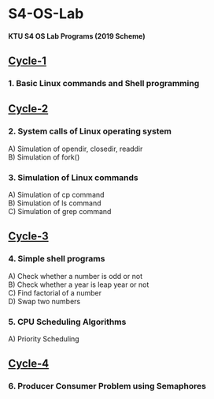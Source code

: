 # S4-OS-Lab
#### KTU S4 OS Lab Programs (2019 Scheme)

## [Cycle-1](https://github.com/alaka03aj/S4-OS-Lab/tree/main/Cycle-1)
### 1. Basic Linux commands and Shell programming

## [Cycle-2](https://github.com/alaka03aj/S4-OS-Lab/tree/main/Cycle-2)
### 2. System calls of Linux operating system
A) Simulation of opendir, closedir, readdir <br />
B) Simulation of fork() 

### 3. Simulation of Linux commands
A) Simulation of cp command <br />
B) Simulation of ls command <br />
C) Simulation of grep command

## [Cycle-3](https://github.com/alaka03aj/S4-OS-Lab/tree/main/Cycle-3)
### 4. Simple shell programs
A) Check whether a number is odd or not <br />
B) Check whether a year is leap year or not <br />
C) Find factorial of a number <br />
D) Swap two numbers <br />

### 5. CPU Scheduling Algorithms
A) Priority Scheduling

## [Cycle-4](https://github.com/alaka03aj/S4-OS-Lab/tree/main/Cycle-4)
### 6. Producer Consumer Problem using Semaphores
